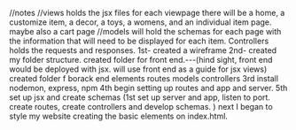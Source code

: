 //notes
//views holds the jsx files for each viewpage there will be a home, a customize item, a decor, a toys, a womens, and an individual item page. maybe also a cart page
//models will hold the schemas for each page with the information that will need to be displayed for each item.
Controllers holds the requests and responses. 
1st- created a wireframe
2nd- created my folder structure.
    created folder for front end.---(hind sight, front end would be deployed with jsx. will use front end as a guide for jsx views)
    created folder f borack end elements
        routes
        models
        controllers
3rd install nodemon, express, npm
4th begin setting up routes and app and server.
5th set up jsx and create schemas
(1st set up server and app, listen to port. create routes, create controllers and develop schemas.  )
next I began to style my website creating the basic elements on index.html.